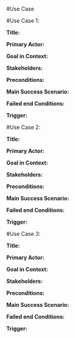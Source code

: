 #Use Case

#Use Case 1:

**Title:** 

**Primary Actor:**

**Goal in Context:**

**Stakeholders:**

**Preconditions:**

**Main Success Scenario:**

**Failed end Conditions:**

**Trigger:**

#Use Case 2:

**Title:** 

**Primary Actor:**

**Goal in Context:**

**Stakeholders:**

**Preconditions:**

**Main Success Scenario:**

**Failed end Conditions:**

**Trigger:**

#Use Case 3:

**Title:** 

**Primary Actor:**

**Goal in Context:**

**Stakeholders:**

**Preconditions:**

**Main Success Scenario:**

**Failed end Conditions:**

**Trigger:**
